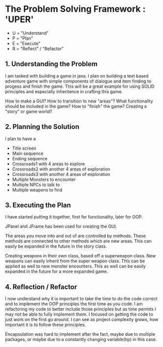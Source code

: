<h1>The Problem Solving Framework : 'UPER'</h1>

* U = "Understand"
* P = "Plan"
* E = "Execute"
* R = "Reflect" / "Refactor"

<h2>1. Understanding the Problem</h2>



I am tasked with building a game in java.
I plan on building a text based adventure game with simple components of
dialogue and item finding to progess and finish the game. 
This will be a great example for using SOLID principles and especially inheritence 
in crafting this game.

How to make a GUI?
How to transition to new "areas"?
What functionality should be included in the game?
How to "finish" the game?
Creating a "story" or game world?




<h2>
    2. Planning the Solution
</h2>

I plan to have a 
- Title screen
- Main sequence
- Ending sequence
- Crossroads1 with 4 areas to explore
- Crossroads2 with another 4 areas of exploration
- Crossroads3 with another 4 areas of exploration
- Multiple Monsters to encounter
- Multiple NPCs to talk to
- Multiple weapons to find



<h2>
    3. Executing the Plan
</h2>

I have started putting it together, first for functionality, later for OOP.

JPanel and JFrame has been used for creating the GUI.

The areas you move into and out of are controlled by methods.
These methods are connected to other methods which are new areas.
This can easily be expanded in the future in the story class.

Creating weapons in their own class, based off a superweapon class.
New weapons can easily inherit from the super weapon class.
This can be applied as well to new monster encounters.
This as well can be easily expanded in the future for a more expanded game.




<h2>
    4. Reflection / Refactor
</h2>

I now understand why it is important to take the time to do the code
correct and to implement the OOP principles the first time as you code. 
I am refactoring my code to better include those principles but as time permits
I may not be able to fully implement them. I focused on getting the code to just work
on the first go around. I can see as project complexity grows, how important it is to
follow these principles. 

Encapsulation was hard to implement after the fact, maybe due to multiple packages, or
maybe due to a constantly changing variable(hp) in this case.




